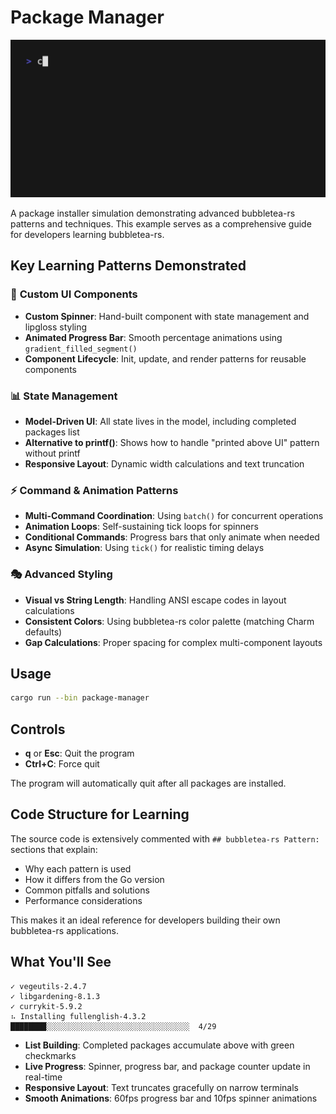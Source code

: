 # Package Manager

<img width="1200" src="./package-manager.gif" />

A package installer simulation demonstrating advanced bubbletea-rs patterns and techniques. This example serves as a comprehensive guide for developers learning bubbletea-rs.

## Key Learning Patterns Demonstrated

### 🎨 **Custom UI Components**
- **Custom Spinner**: Hand-built component with state management and lipgloss styling
- **Animated Progress Bar**: Smooth percentage animations using `gradient_filled_segment()`
- **Component Lifecycle**: Init, update, and render patterns for reusable components

### 📊 **State Management**
- **Model-Driven UI**: All state lives in the model, including completed packages list
- **Alternative to printf()**: Shows how to handle "printed above UI" pattern without printf
- **Responsive Layout**: Dynamic width calculations and text truncation

### ⚡ **Command & Animation Patterns**
- **Multi-Command Coordination**: Using `batch()` for concurrent operations
- **Animation Loops**: Self-sustaining tick loops for spinners
- **Conditional Commands**: Progress bars that only animate when needed
- **Async Simulation**: Using `tick()` for realistic timing delays

### 🎭 **Advanced Styling**
- **Visual vs String Length**: Handling ANSI escape codes in layout calculations  
- **Consistent Colors**: Using bubbletea-rs color palette (matching Charm defaults)
- **Gap Calculations**: Proper spacing for complex multi-component layouts

## Usage

```bash
cargo run --bin package-manager
```

## Controls

- **q** or **Esc**: Quit the program
- **Ctrl+C**: Force quit

The program will automatically quit after all packages are installed.

## Code Structure for Learning

The source code is extensively commented with `## bubbletea-rs Pattern:` sections that explain:

- Why each pattern is used
- How it differs from the Go version  
- Common pitfalls and solutions
- Performance considerations

This makes it an ideal reference for developers building their own bubbletea-rs applications.

## What You'll See

```
✓ vegeutils-2.4.7
✓ libgardening-8.1.3  
✓ currykit-5.9.2
⠦ Installing fullenglish-4.3.2    ████████░░░░░░░░░░░░░░░░░░░░░░░░░░░░░░░░  4/29
```

- **List Building**: Completed packages accumulate above with green checkmarks
- **Live Progress**: Spinner, progress bar, and package counter update in real-time
- **Responsive Layout**: Text truncates gracefully on narrow terminals
- **Smooth Animations**: 60fps progress bar and 10fps spinner animations